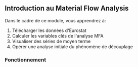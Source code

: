 ## Introduction au Material Flow Analysis

Dans le cadre de ce module, vous apprendrez à:
1. Télécharger les données d'Eurostat
2. Calculer les variables clés de l'analyse MFA
3. Visualiser des séries de moyen terme
4. Opérer une analyse initiale du phénomène de découplage

### Fonctionnement



   
